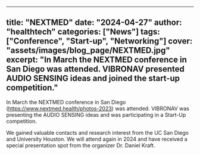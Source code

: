 <!--
File: 2024-04-27-nextmed
Purpose: Blog post content and metadata
Author: Oğuzhan Berke Özdil
Last edit: 27 January 2025
-->

---
title: "NEXTMED"
date: "2024-04-27"
author: "healthtech"
categories: ["News"]
tags: ["Conference", "Start-up", "Networking"]
cover: "assets/images/blog_page/NEXTMED.jpg"
excerpt: "In March the NEXTMED conference in San Diego was attended. VIBRONAV presented AUDIO SENSING ideas and joined the start-up competition."
---

In March the NEXTMED conference in San Diego (https://www.nextmed.health/photos-2023) was attended. VIBRONAV was presenting the AUDIO SENSING ideas and was participating in a Start-Up competition.

We gained valuable contacts and research interest from the UC San Diego and University Houston. We will attend again in 2024 and have received a special presentation spot from the organizer Dr. Daniel Kraft.
